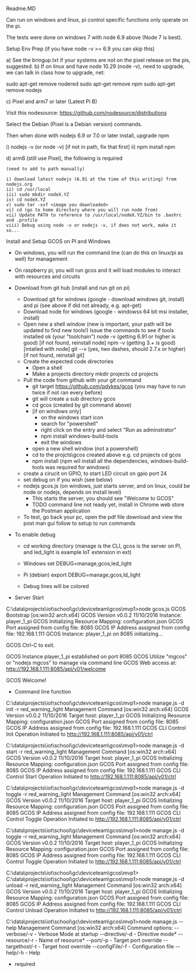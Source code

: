Readme.MD

Can run on windows and linux, pi control specific functions only operate on the pi.

The tests were done on windows 7 with node 6.9 above (Node 7 is best).


Setup Env Prep (if you have node -v >= 6.9 you can skip this)

a) See the bringup.txt if your systems are not on the pixel release on the pis, suggested.
b) If on linux and have node 10.29 (node -v), need to upgrade, we can talk in class how to upgrade,
   net:

   sudo apt-get remove nodered
   sudo apt-get remove npm
   sudo apt-get remove nodejs

c) Pixel and arm7 or later (Latest Pi B)

   Visit this nodesource:  https://github.com/nodesource/distributions

   Select the Debian (Pixel is a Debian version) commands.  

   Then when done with nodejs 6.9 or 7.0 or later install, upgrade npm

   i) nodejs -v (or node -v)   [if not in path, fix that first]
   ii) npm install npm

 d) arm6 (still use Pixel), the following is required

    (need to add to path manually)

    i) download latest nodejs (6.91 at the time of this writing) from nodejs.org
    ii) cd /usr/local
    iii) sudo mkdir nodeX.YZ
    iv) cd nodeX.YZ
    v) sudo tar -xvf <image you downloaded>
    vi) cd (go to home directory where you will run node from)
    vii) Update PATH to reference to /usr/local/nodeX.YZ/bin to .bashrc and .profile
    viii) Debug using node -v or nodejs -v, if does not work, make it so...


Install and Setup GCOS on PI and Windows

- On windows, you will run the command line (can do this on linux/pi as well) for management
- On raspberry pi, you will run gcos and it will load modules to interact with resources and circuits


- Download from git hub (install and run git on pi)
   - Download git for windows (google - download windows git, install) and pi (see above if did not already, e.g. apt-get)
   - Download node for windows (google - windowss 64 bit msi installer, install)
   - Open new a shell window (new is important, your path will be updated to find new tools!)
       Issue the commands to see if tools installed ok (your "toolchain")
         node -v  (getting 6.91 or higher is good)  [if not found, reinstall node]
         npm -v (getting 3.+ is good)  [intalled with node]
         git --v (yes, two dashes, should 2.7.x or higher) [if not found, reinstall git]
   - Create the expected code directories
      - Open a shell
      - Make a projects directory
          mkdir projects
          cd projects
   - Pull the code from github with your git command
      - git target https://github.com/pdykes/gcos  (you may have to run twice if not ran every before)
      - git will create a sub directory gcos
      - cd gcos  (created by git command above)
      - [if on windows only]  
          - on the windows start icon
          - search for "powershell" 
          - right click on the entry and select "Run as adminstrator"
          - npm install windows-build-tools
          - exit the windows
      - open a new shell window (not a powershell)
      - cd to the projcts\gcos created above
         e.g. cd projects
              cd gcos
      - npm install (npm wil install all the dependencies, windows-build-tools was required for windows)
   - create a cirucit on GPIO, to start LED circuit on gpio port 24
   - set debug on if you wish (see below)
   - nodejs  gcos.js (on windows, just starts server, and on linux, could be node or nodejs, depends on install level)
   		- This starts the server, you should see "Welcome to GCOS"
   		- TODO command line not ready yet, install in Chrome web store the Postman application
   - To test, go back your pc, open the pdf file download and view the post man gui follow to setup to run commands


- To enable debug
   - cd working directory (manage is the CLI, gcos is the server on PI, and led_light is example IoT extension in ext\)
   - Windows
   		set DEBUG=manage,gcos,led_light
   - Pi (debian)
        export DEBUG=manage,gcos,ld_light

   - Debug lines will be colored

- Server Start

C:\data\projects\iot\school\gc\deviceteam\gcos\mvp1>node gcos.js
GCOS Bootstrap [os:win32 arch:x64]
GCOS Version v0.0.2 11/10/2016 Instance: player_1_pi
GCOS Initializing Resource Mapping: configuration.json
GCOS Port assigned from config file: 8085
GCOS IP Address assigned from config file: 192.168.1.111
GCOS Instance: player_1_pi on 8085 initializing...

GCOS Ctrl-C to exit.

GCOS Instance player_1_pi established on port 8085
GCOS Utilize "mgcos" or "nodejs mgcos" to manage via command line
GCOS Web access at: http://192.168.1.111:8085/api/v01/welcome

GCOS Welcome!
         
- Command line function

C:\data\projects\iot\school\gc\deviceteam\gcos\mvp1>node manage.js -d init -r red_warning_light
Management Command [os:win32 arch:x64]
GCOS Version v0.0.2 11/10/2016 Target host: player_1_pi
GCOS Initializing Resource Mapping: configuration.json
GCOS Port assigned from config file: 8085
GCOS IP Address assigned from config file: 192.168.1.111
GCOS CLI Control Init Operation Initiated to http://192.168.1.111:8085/api/v01/ctrl

C:\data\projects\iot\school\gc\deviceteam\gcos\mvp1>node manage.js -d start -r red_warning_light
Management Command [os:win32 arch:x64]
GCOS Version v0.0.2 11/10/2016 Target host: player_1_pi
GCOS Initializing Resource Mapping: configuration.json
GCOS Port assigned from config file: 8085
GCOS IP Address assigned from config file: 192.168.1.111
GCOS CLI Control Start Operation Initiated to http://192.168.1.111:8085/api/v01/ctrl

C:\data\projects\iot\school\gc\deviceteam\gcos\mvp1>node manage.js -d toggle -r red_warning_light
Management Command [os:win32 arch:x64]
GCOS Version v0.0.2 11/10/2016 Target host: player_1_pi
GCOS Initializing Resource Mapping: configuration.json
GCOS Port assigned from config file: 8085
GCOS IP Address assigned from config file: 192.168.1.111
GCOS CLI Control Toggle Operation Initiated to http://192.168.1.111:8085/api/v01/ctrl

C:\data\projects\iot\school\gc\deviceteam\gcos\mvp1>node manage.js -d toggle -r red_warning_light
Management Command [os:win32 arch:x64]
GCOS Version v0.0.2 11/10/2016 Target host: player_1_pi
GCOS Initializing Resource Mapping: configuration.json
GCOS Port assigned from config file: 8085
GCOS IP Address assigned from config file: 192.168.1.111
GCOS CLI Control Toggle Operation Initiated to http://192.168.1.111:8085/api/v01/ctrl

C:\data\projects\iot\school\gc\deviceteam\gcos\mvp1>
C:\data\projects\iot\school\gc\deviceteam\gcos\mvp1>node manage.js -d unload -r red_warning_light
Management Command [os:win32 arch:x64]
GCOS Version v0.0.2 11/10/2016 Target host: player_1_pi
GCOS Initializing Resource Mapping: configuration.json
GCOS Port assigned from config file: 8085
GCOS IP Address assigned from config file: 192.168.1.111
GCOS CLI Control Unload Operation Initiated to http://192.168.1.111:8085/api/v01/ctrl

C:\data\projects\iot\school\gc\deviceteam\gcos\mvp1>node manage.js --help
Management Command [os:win32 arch:x64]
Command options:
 --verbose/-v    - Verbose Mode at startup
 --directive/-d  - Directive mode*
 --resource/-r   - Name of resource*
 --port/-p       - Target port override
 --targethost/-t - Target host override
 --configFile/-f - Configuration file
 --help/-h       - Help

 * required


